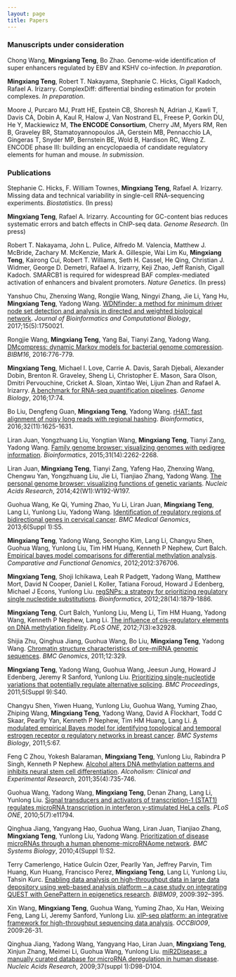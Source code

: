 ```yaml
---
layout: page
title: Papers 
---
```


### Manuscripts under consideration

Chong Wang, **Mingxiang Teng**, Bo Zhao. Genome-wide identification of
super enhancers regulated by EBV and KSHV co-infection. *In preparation*.

**Mingxiang Teng**, Robert T. Nakayama, Stephanie C. Hicks,
Cigall Kadoch, Rafael A. Irizarry. ComplexDiff: differential binding
estimation for protein complexes. *In preparation*.

Moore J, Purcaro MJ, Pratt HE, Epstein CB,
Shoresh N, Adrian J, Kawli T, Davis CA, Dobin A, Kaul R, Halow J, Van
Nostrand EL, Freese P, Gorkin DU, He Y, Mackiewicz M, **The ENCODE
Consortium**, Cherry JM, Myers RM, Ren B, Graveley BR,
Stamatoyannopoulos JA, Gerstein MB, Pennacchio LA, Gingeras T, Snyder
MP, Bernstein BE, Wold B, Hardison RC, Weng Z. ENCODE phase III:
building an encyclopaedia of candidate regulatory elements for human
and mouse. *In submission*. 

### Publications

Stephanie C. Hicks, F. William Townes, **Mingxiang Teng**, Rafael A. Irizarry.
Missing data and technical variability in single-cell RNA-sequencing 
experiments. *Biostatistics*. (In press)

**Mingxiang Teng**, Rafael A. Irizarry. Accounting for GC-content bias
reduces systematic errors and batch effects in ChIP-seq data.
*Genome Research*. (In press)

Robert T. Nakayama, John L. Pulice, Alfredo M. Valencia, Matthew J. McBride,
Zachary M. McKenzie, Mark A. Gillespie, Wai Lim Ku, **Mingxiang Teng**, 
Kairong Cui, Robert T. Williams, Seth H. Cassel, He Qing, Christian J. Widmer,
George D. Demetri, Rafael A. Irizarry, Keji Zhao, Jeff Ranish, Cigall
Kadoch. SMARCB1 is required for widespread BAF complex-mediated
activation of enhancers and bivalent promoters. *Nature Genetics*. (In press)

Yanshuo Chu, Zhenxing Wang, Rongjie Wang, Ningyi Zhang, Jie Li, Yang Hu, 
**Mingxiang Teng**, Yadong Wang. [WDNfinder: a method for minimum driver
node set detection and analysis in directed and weighted biological 
network](https://doi.org/10.1142/S0219720017500214). *Journal of Bioinformatics
and Computational Biology*, 2017;15(5):1750021.

Rongjie Wang, **Mingxiang Teng**, Yang Bai, Tianyi Zang, Yadong Wang.
[DMcompress: dynamic Markov models for bacterial genome 
compression](https://doi.org/10.1109/BIBM.2016.7822621). *BIBM16*, 
2016:776-779.

**Mingxiang Teng**, Michael I. Love, Carrie A. Davis, Sarah Djebali, Alexander
Dobin, Brenton R. Graveley, Sheng Li, Christopher E. Mason, Sara Olson, Dmitri
Pervouchine, Cricket A. Sloan, Xintao Wei, Lijun Zhan and Rafael A. Irizarry.
[A benchmark for RNA-seq quantification pipelines](https://doi.org/10.1186/s13059-016-0940-1).
*Genome Biology*, 2016;17:74.

Bo Liu, Dengfeng Guan, **Mingxiang Teng**, Yadong Wang. [rHAT: fast alignment
of noisy long reads with regional hashing](https://doi.org/10.1093/bioinformatics/btv662).
*Bioinformatics*, 2016;32(11):1625-1631.

Liran Juan, Yongzhuang Liu, Yongtian Wang, **Mingxiang Teng**, Tianyi Zang,
Yadong Wang. [Family genome browser: visualizing genomes with  pedigree
information](https://doi.org/10.1093/bioinformatics/btv151).
*Bioinformatics*, 2015;31(14):2262-2268.

Liran Juan, **Mingxiang Teng**, Tianyi Zang, Yafeng Hao, Zhenxing Wang, Chengwu
Yan, Yongzhuang Liu, Jie Li, Tianjiao Zhang, Yadong Wang. [The personal genome
browser: visualizing functions of genetic variants](https://doi.org/10.1093/nar/gku361).
*Nucleic Acids Research*, 2014;42(W1):W192-W197.

Guohua Wang, Ke Qi, Yuming Zhao, Yu Li, Liran Juan, **Mingxiang Teng**, Lang Li,
Yunlong Liu, Yadong Wang. [Identification of regulatory regions of bidirectional
genes in cervical cancer](https://doi.org/10.1186/1755-8794-6-S1-S5).
*BMC Medical Genomics*, 2013;6(Suppl 1):S5.

**Mingxiang Teng**, Yadong Wang, Seongho Kim, Lang Li, Changyu Shen, Guohua Wang,
Yunlong Liu, Tim HM Huang, Kenneth P Nephew, Curt Balch. [Empirical bayes model
comparisons for differential methylation analysis](https://doi.org/10.1155/2012/376706).
*Comparative and Functional Genomics*, 2012;2012:376706.

**Mingxiang Teng**, Shoji Ichikawa, Leah R Padgett, Yadong Wang, Matthew Mort,
David N Cooper, Daniel L Koller, Tatiana Foroud, Howard J Edenberg, Michael J
Econs, Yunlong Liu. [regSNPs: a strategy for prioritizing regulatory single
nucleotide substitutions](https://doi.org/10.1093/bioinformatics/bts275).
*Bioinformatics*, 2012;28(14):1879-1886.

**Mingxiang Teng**, Curt Balch, Yunlong Liu, Meng Li, Tim HM Huang, Yadong Wang,
Kenneth P Nephew, Lang Li. [The influence of cis-regulatory elements on DNA 
methylation fidelity](https://doi.org/10.1371/journal.pone.0032928).
*PLoS ONE*, 2012;7(3):e32928.

Shijia Zhu, Qinghua Jiang, Guohua Wang, Bo Liu, **Mingxiang Teng**, Yadong Wang.
[Chromatin structure characteristics of pre-miRNA genomic
sequences](https://doi.org/10.1186/1471-2164-12-329). *BMC Genomics*, 2011;12:329.

**Mingxiang Teng**, Yadong Wang, Guohua Wang, Jeesun Jung, Howard J Edenberg, 
Jeremy R Sanford, Yunlong Liu. [Prioritizing single-nucleotide variations that
potentially regulate alternative splicing](https://doi.org/10.1186/1753-6561-5-S9-S40).
*BMC Proceedings*, 2011;5(Suppl 9):S40.

Changyu Shen, Yiwen Huang, Yunlong Liu, Guohua Wang, Yuming Zhao, Zhiping Wang,
**Mingxiang Teng**, Yadong Wang, David A Flockhart, Todd C Skaar, Pearlly Yan,
Kenneth P Nephew, Tim HM Huang, Lang Li. [A modulated empirical Bayes model for
identifying topological and temporal estrogen receptor α regulatory networks in
breast cancer](https://doi.org/10.1186/1752-0509-5-67).
*BMC Systems Biology*, 2011;5:67.

Feng C Zhou, Yokesh Balaraman, **Mingxiang Teng**, Yunlong Liu, Rabindra P Singh,
Kenneth P Nephew. [Alcohol alters DNA methylation patterns and inhibits neural
stem cell differentiation](https://doi.org/10.1111/j.1530-0277.2010.01391.x).
*Alcoholism: Clinical and Experimental Research*, 2011;35(4):735-746.

Guohua Wang, Yadong Wang, **Mingxiang Teng**, Denan Zhang, Lang Li, Yunlong Liu.
[Signal transducers and activators of transcription-1 (STAT1) regulates microRNA
transcription in interferon γ-stimulated HeLa cells](https://doi.org/10.1371/journal.pone.0011794).
*PLoS ONE*, 2010;5(7):e11794. 

Qinghua Jiang, Yangyang Hao, Guohua Wang, Liran Juan, Tianjiao Zhang,
**Mingxiang Teng**, Yunlong Liu, Yadong Wang. [Prioritization of disease
microRNAs through a human phenome-microRNAome network](https://doi.org/10.1186/1752-0509-4-S1-S2).
*BMC Systems Biology*, 2010;4(Suppl 1):S2.

Terry Camerlengo, Hatice Gulcin Ozer, Pearlly Yan, Jeffrey Parvin, Tim Huang,
Kun Huang, Francisco Perez, **Mingxiang Teng**, Lang Li, Yunlong Liu, Tahsin Kurc.
[Enabling data analysis on high-throughput data in large data depository 
using web-based analysis platform – a case study on integrating QUEST 
with GenePattern in epigenetics research](https://doi.org/10.1109/BIBM.2009.84).
*BIBM09*, 2009:392–395.

Xin Wang, **Mingxiang Teng**, Guohua Wang, Yuming Zhao, Xu Han, Weixing Feng,
Lang Li, Jeremy Sanford, Yunlong Liu. [xIP-seq platform: an integrative framework
for high-throughput sequencing data analysis](https://doi.org/10.1109/OCCBIO.2009.20).
*OCCBIO09*, 2009:26-31.

Qinghua Jiang, Yadong Wang, Yangyang Hao, Liran Juan, **Mingxiang Teng**, Xinjun
Zhang, Meimei Li, Guohua Wang, Yunlong Liu. [miR2Disease: a manually curated 
database for microRNA deregulation in human disease](https://doi.org/10.1093/nar/gkn714).
*Nucleic Acids Research*, 2009;37(suppl 1):D98-D104.
